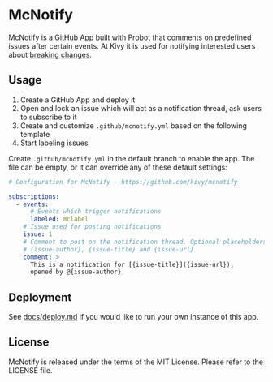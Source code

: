 # McNotify

McNotify is a GitHub App built with [Probot](https://github.com/probot/probot)
that comments on predefined issues after certain events.
At Kivy it is used for notifying interested users
about [breaking changes](https://github.com/kivy/kivy/issues/5560).

## Usage

1. Create a GitHub App and deploy it
3. Open and lock an issue which will act as a notification thread, ask users to subscribe to it
2. Create and customize `.github/mcnotify.yml` based on the following template
4. Start labeling issues

Create `.github/mcnotify.yml` in the default branch to enable the app.
The file can be empty, or it can override any of these default settings:

```yml
# Configuration for McNotify - https://github.com/kivy/mcnotify

subscriptions:
  - events:
      # Events which trigger notifications
      labeled: mclabel
    # Issue used for posting notifications
    issue: 1
    # Comment to post on the notification thread. Optional placeholders: {label},
    # {issue-author}, {issue-title} and {issue-url}
    comment: >
      This is a notification for [{issue-title}]({issue-url}),
      opened by @{issue-author}.
```

## Deployment

See [docs/deploy.md](docs/deploy.md) if you would like to run your own
instance of this app.

## License

McNotify is released under the terms of the MIT License.
Please refer to the LICENSE file.
